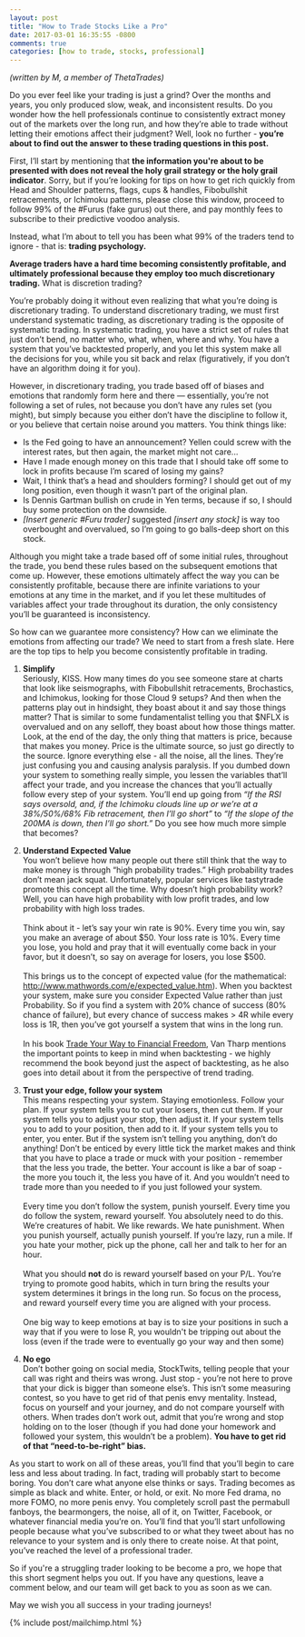 ```yaml
---
layout: post
title: "How to Trade Stocks Like a Pro"
date: 2017-03-01 16:35:55 -0800
comments: true
categories: [how to trade, stocks, professional]
---
```


*(written by M, a member of ThetaTrades)*

Do you ever feel like your trading is just a grind? Over the months and years, you only produced slow, weak, and inconsistent results. Do you wonder how the hell professionals continue to consistently extract money out of the markets over the long run, and how they’re able to trade without letting their emotions affect their judgment? Well, look no further - **you’re about to find out the answer to these trading questions in this post.**

First, I’ll start by mentioning that **the information you're about to be presented with does not reveal the holy grail strategy or the holy grail indicator**. Sorry, but if you’re looking for tips on how to get rich quickly from Head and Shoulder patterns, flags, cups & handles, Fibobullshit retracements, or Ichimoku patterns, please close this window, proceed to follow 99% of the #Furus (fake gurus) out there, and pay monthly fees to subscribe to their predictive voodoo analysis.

Instead, what I’m about to tell you has been what 99% of the traders tend to ignore - that is: **trading psychology.**

**Average traders have a hard time becoming consistently profitable, and ultimately professional because they employ too much discretionary trading.** What is discretion trading?

You’re probably doing it without even realizing that what you’re doing is discretionary trading. To understand discretionary trading, we must first understand systematic trading, as discretionary trading is the opposite of systematic trading. In systematic trading, you have a strict set of rules that just don’t bend, no matter who, what, when, where and why. You have a system that you’ve backtested properly, and you let this system make all the decisions for you, while you sit back and relax (figuratively, if you don’t have an algorithm doing it for you).

However, in discretionary trading, you trade based off of biases and emotions that randomly form here and there — essentially, you’re not following a set of rules, not because you don’t have any rules set (you might), but simply because you either don’t have the discipline to follow it, or you believe that certain noise around you matters. You think things like:

- Is the Fed going to have an announcement? Yellen could screw with the interest rates, but then again, the market might not care...
- Have I made enough money on this trade that I should take off some to lock in profits because I’m scared of losing my gains?
- Wait, I think that’s a head and shoulders forming? I should get out of my long position, even though it wasn’t part of the original plan.
- Is Dennis Gartman bullish on crude in Yen terms, because if so, I should buy some protection on the downside.
- *[Insert generic #Furu trader]* suggested *[insert any stock]* is way too overbought and overvalued, so I’m going to go balls-deep short on this stock.

Although you might take a trade based off of some initial rules, throughout the trade, you bend these rules based on the subsequent emotions that come up. However, these emotions ultimately affect the way you can be consistently profitable, because there are infinite variations to your emotions at any time in the market, and if you let these multitudes of variables affect your trade throughout its duration, the only consistency you’ll be guaranteed is inconsistency.

So how can we guarantee more consistency? How can we eliminate the emotions from affecting our trade? We need to start from a fresh slate. Here are the top tips to help you become consistently profitable in trading.

1. **Simplify<br/>**
Seriously, KISS. How many times do you see someone stare at charts that look like seismographs, with Fibobullshit retracements, Brochastics, and Ichimokus, looking for those Cloud 9 setups? And then when the patterns play out in hindsight, they boast about it and say those things matter? That is similar to some fundamentalist telling you that $NFLX is overvalued and on any selloff, they boast about how those things matter. Look, at the end of the day, the only thing that matters is price, because that makes you money. Price is the ultimate source, so just go directly to the source. Ignore everything else - all the noise, all the lines. They’re just confusing you and causing analysis paralysis. If you dumbed down your system to something really simple, you lessen the variables that’ll affect your trade, and you increase the chances that you’ll actually follow every step of your system. You’ll end up going from *“If the RSI says oversold, and, if the Ichimoku clouds line up or we’re at a 38%/50%/68% Fib retracement, then I’ll go short”* to *“If the slope of the 200MA is down, then I’ll go short.”* Do you see how much more simple that becomes?

2. **Understand Expected Value<br/>**
You won’t believe how many people out there still think that the way to make money is through “high probability trades.” High probability trades don’t mean jack squat. Unfortunately, popular services like tastytrade promote this concept all the time. Why doesn’t high probability work? Well, you can have high probability with low profit trades, and low probability with high loss trades.<br/><br/>
Think about it - let’s say your win rate is 90%. Every time you win, say you make an average of about $50. Your loss rate is 10%. Every time you lose, you hold and pray that it will eventually come back in your favor, but it doesn’t, so say on average for losers, you lose $500.<br/></br>
This brings us to the concept of expected value (for the mathematical: http://www.mathwords.com/e/expected_value.htm). When you backtest your system, make sure you consider Expected Value rather than just Probability. So if you find a system with 20% chance of success (80% chance of failure), but every chance of success makes > 4R while every loss is 1R, then you’ve got yourself a system that wins in the long run.<br/><br/>
In his book [Trade Your Way to Financial Freedom](http://amzn.to/2luN8En), Van Tharp mentions the important points to keep in mind when backtesting - we highly recommend the book beyond just the aspect of backtesting, as he also goes into detail about it from the perspective of trend trading.

3. **Trust your edge, follow your system<br/>**
This means respecting your system. Staying emotionless. Follow your plan. If your system tells you to cut your losers, then cut them. If your system tells you to adjust your stop, then adjust it. If your system tells you to add to your position, then add to it. If your system tells you to enter, you enter. But if the system isn’t telling you anything, don’t do anything! Don’t be enticed by every little tick the market makes and think that you have to place a trade or muck with your position - remember that the less you trade, the better. Your account is like a bar of soap - the more you touch it, the less you have of it. And you wouldn’t need to trade more than you needed to if you just followed your system.<br/></br>
Every time you don’t follow the system, punish yourself. Every time you do follow the system, reward yourself. You absolutely need to do this. We’re creatures of habit. We like rewards. We hate punishment. When you punish yourself, actually punish yourself. If you’re lazy, run a mile. If you hate your mother, pick up the phone, call her and talk to her for an hour.<br/><br/>
What you should **not** do is reward yourself based on your P/L. You’re trying to promote good habits, which in turn bring the results your system determines it brings in the long run. So focus on the process, and reward yourself every time you are aligned with your process.<br/><br/>
One big way to keep emotions at bay is to size your positions in such a way that if you were to lose R, you wouldn't be tripping out about the loss (even if the trade were to eventually go your way and then some)

4. **No ego<br/>**
Don’t bother going on social media, StockTwits, telling people that your call was right and theirs was wrong. Just stop - you’re not here to prove that your dick is bigger than someone else’s. This isn’t some measuring contest, so you have to get rid of that penis envy mentality. Instead, focus on yourself and your journey, and do not compare yourself with others. When trades don’t work out, admit that you’re wrong and stop holding on to the loser (though if you had done your homework and followed your system, this wouldn’t be a problem). **You have to get rid of that “need-to-be-right” bias.**

As you start to work on all of these areas, you’ll find that you’ll begin to care less and less about trading. In fact, trading will probably start to become boring. You don’t care what anyone else thinks or says. Trading becomes as simple as black and white. Enter, or hold, or exit. No more Fed drama, no more FOMO, no more penis envy. You completely scroll past the permabull fanboys, the bearmongers, the noise, all of it, on Twitter, Facebook, or whatever financial media you’re on. You’ll find that you’ll start unfollowing people because what you’ve subscribed to or what they tweet about has no relevance to your system and is only there to create noise. At that point, you’ve reached the level of a professional trader.

So if you're a struggling trader looking to be become a pro, we hope that this short segment helps you out. If you have any questions, leave a comment below, and our team will get back to you as soon as we can.

May we wish you all success in your trading journeys!

{% include post/mailchimp.html %}
